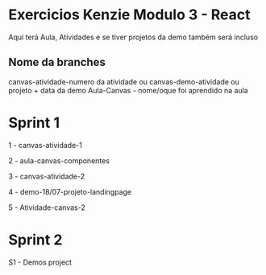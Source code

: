  # Exercicios Kenzie Modulo 3 - React
Aqui terá Aula, Atividades e se tiver projetos da demo também será incluso

## Nome da branches
canvas-atividade-numero da atividade ou
canvas-demo-atividade ou projeto + data da demo
Aula-Canvas - nome/oque foi aprendido na aula

# Sprint 1 

1 - canvas-atividade-1

2 - aula-canvas-componentes   

3 - canvas-atividade-2

4 - demo-18/07-projeto-landingpage

5 - Atividade-canvas-2

# Sprint 2 

S1 - Demos project 
